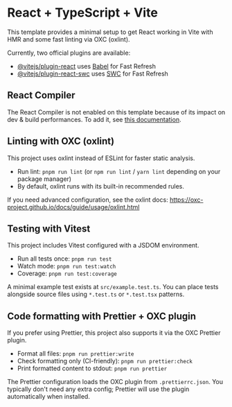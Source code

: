 # React + TypeScript + Vite

This template provides a minimal setup to get React working in Vite with HMR and some fast linting via OXC (oxlint).

Currently, two official plugins are available:

- [@vitejs/plugin-react](https://github.com/vitejs/vite-plugin-react/blob/main/packages/plugin-react) uses [Babel](https://babeljs.io/) for Fast Refresh
- [@vitejs/plugin-react-swc](https://github.com/vitejs/vite-plugin-react/blob/main/packages/plugin-react-swc) uses [SWC](https://swc.rs/) for Fast Refresh

## React Compiler

The React Compiler is not enabled on this template because of its impact on dev & build performances. To add it, see [this documentation](https://react.dev/learn/react-compiler/installation).

## Linting with OXC (oxlint)

This project uses oxlint instead of ESLint for faster static analysis.

- Run lint: `pnpm run lint` (or `npm run lint` / `yarn lint` depending on your package manager)
- By default, oxlint runs with its built-in recommended rules.

If you need advanced configuration, see the oxlint docs: https://oxc-project.github.io/docs/guide/usage/oxlint.html

## Testing with Vitest

This project includes Vitest configured with a JSDOM environment.

- Run all tests once: `pnpm run test`
- Watch mode: `pnpm run test:watch`
- Coverage: `pnpm run test:coverage`

A minimal example test exists at `src/example.test.ts`. You can place tests alongside source files using `*.test.ts` or `*.test.tsx` patterns.

## Code formatting with Prettier + OXC plugin

If you prefer using Prettier, this project also supports it via the OXC Prettier plugin.

- Format all files: `pnpm run prettier:write`
- Check formatting only (CI-friendly): `pnpm run prettier:check`
- Print formatted content to stdout: `pnpm run prettier`

The Prettier configuration loads the OXC plugin from `.prettierrc.json`. You typically don't need any extra config; Prettier will use the plugin automatically when installed.
